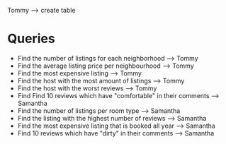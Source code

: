 Tommy --> create table

# Queries
- Find the number of listings for each neighborhood --> Tommy
- Find the average listing price per neighbourhood --> Tommy
- Find the most expensive listing --> Tommy
- Find the host with the most amount of listings --> Tommy
- Find the host with the worst reviews --> Tommy
- Find Find 10 reviews which have "comfortable" in their comments --> Samantha
- Find the number of listings per room type --> Samantha
- Find the listing with the highest number of reviews --> Samantha
- Find the most expensive listing that is booked all year --> Samantha
- Find 10 reviews which have "dirty" in their comments --> Samantha
